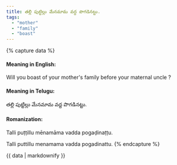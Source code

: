 ```yaml
---
title: తల్లి పుట్టిల్లు మేనమామ వద్ద పొగడినట్టు.
tags:
  - "mother"
  - "family"
  - "boast"
---
```


{% capture data %}
#### Meaning in English:
Will you boast of your mother's family before your maternal uncle ?

#### Meaning in Telugu:
తల్లి పుట్టిల్లు మేనమామ వద్ద పొగడినట్టు.

#### Romanization:
Talli puṭṭillu mēnamāma vadda pogaḍinaṭṭu.

Talli puttillu menamama vadda pogadinattu.
{% endcapture %}

{{ data | markdownify }}

